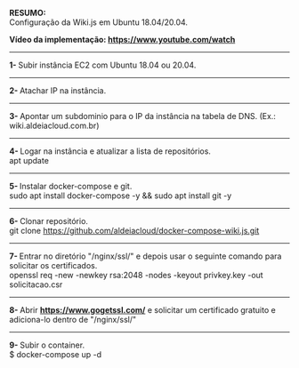 <b>RESUMO:</b><br>Configuração da Wiki.js em Ubuntu 18.04/20.04.

<b>Vídeo da implementação: https://www.youtube.com/watch</b>

------------------------------------------------------------------------------

<b>1- </b>Subir instância EC2 com Ubuntu 18.04 ou 20.04.

------------------------------------------------------------------------------

<b>2- </b>Atachar IP na instância.

------------------------------------------------------------------------------

<b>3- </b>Apontar um subdominio para o IP da instância na tabela de DNS. (Ex.: wiki.aldeiacloud.com.br)

------------------------------------------------------------------------------

<b>4- </b>Logar na instância e atualizar a lista de repositórios. <br>apt update

------------------------------------------------------------------------------

<b>5- </b>Instalar docker-compose e git. <br>sudo apt install docker-compose -y && sudo apt install git -y

------------------------------------------------------------------------------

<b>6- </b> Clonar repositório. <br>git clone https://github.com/aldeiacloud/docker-compose-wiki.js.git

------------------------------------------------------------------------------

<b>7- </b> Entrar no diretório "/nginx/ssl/" e depois usar o seguinte comando para solicitar os certificados.<br>
openssl req -new -newkey rsa:2048 -nodes -keyout privkey.key -out solicitacao.csr

------------------------------------------------------------------------------

<b>8- </b> Abrir <b>https://www.gogetssl.com/</b> e solicitar um certificado gratuito e adiciona-lo dentro de "/nginx/ssl/"

------------------------------------------------------------------------------

<b>9- </b> Subir o container.<br>$ docker-compose up -d
